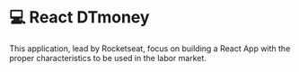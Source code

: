 # :computer: React DTmoney




This application, lead by Rocketseat, focus on building a React App with the proper characteristics to be used in the labor market.

